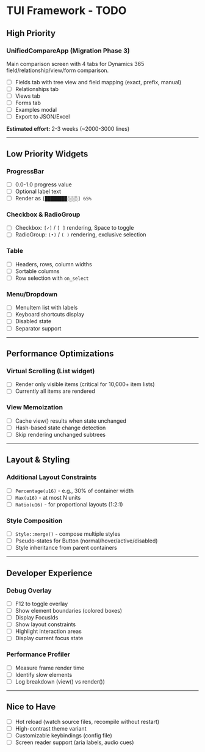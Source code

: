 # TUI Framework - TODO

## High Priority

### UnifiedCompareApp (Migration Phase 3)
Main comparison screen with 4 tabs for Dynamics 365 field/relationship/view/form comparison.
- [ ] Fields tab with tree view and field mapping (exact, prefix, manual)
- [ ] Relationships tab
- [ ] Views tab
- [ ] Forms tab
- [ ] Examples modal
- [ ] Export to JSON/Excel

**Estimated effort:** 2-3 weeks (~2000-3000 lines)

---

## Low Priority Widgets

### ProgressBar
- [ ] 0.0-1.0 progress value
- [ ] Optional label text
- [ ] Render as `[████████░░░░] 65%`

### Checkbox & RadioGroup
- [ ] Checkbox: `[✓]` / `[ ]` rendering, Space to toggle
- [ ] RadioGroup: `(•)` / `( )` rendering, exclusive selection

### Table
- [ ] Headers, rows, column widths
- [ ] Sortable columns
- [ ] Row selection with `on_select`

### Menu/Dropdown
- [ ] MenuItem list with labels
- [ ] Keyboard shortcuts display
- [ ] Disabled state
- [ ] Separator support

---

## Performance Optimizations

### Virtual Scrolling (List widget)
- [ ] Render only visible items (critical for 10,000+ item lists)
- [ ] Currently all items are rendered

### View Memoization
- [ ] Cache view() results when state unchanged
- [ ] Hash-based state change detection
- [ ] Skip rendering unchanged subtrees

---

## Layout & Styling

### Additional Layout Constraints
- [ ] `Percentage(u16)` - e.g., 30% of container width
- [ ] `Max(u16)` - at most N units
- [ ] `Ratio(u16)` - for proportional layouts (1:2:1)

### Style Composition
- [ ] `Style::merge()` - compose multiple styles
- [ ] Pseudo-states for Button (normal/hover/active/disabled)
- [ ] Style inheritance from parent containers

---

## Developer Experience

### Debug Overlay
- [ ] F12 to toggle overlay
- [ ] Show element boundaries (colored boxes)
- [ ] Display FocusIds
- [ ] Show layout constraints
- [ ] Highlight interaction areas
- [ ] Display current focus state

### Performance Profiler
- [ ] Measure frame render time
- [ ] Identify slow elements
- [ ] Log breakdown (view() vs render())

---

## Nice to Have

- [ ] Hot reload (watch source files, recompile without restart)
- [ ] High-contrast theme variant
- [ ] Customizable keybindings (config file)
- [ ] Screen reader support (aria labels, audio cues)
